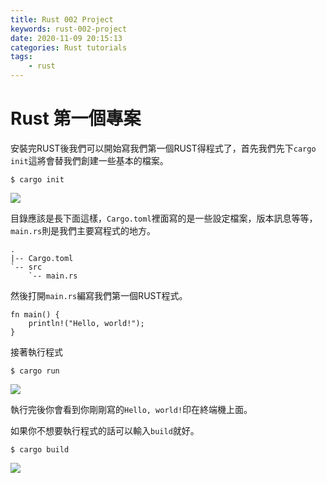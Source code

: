 ```yaml
---
title: Rust 002 Project
keywords: rust-002-project
date: 2020-11-09 20:15:13
categories: Rust tutorials
tags:
    - rust
---
```

# Rust 第一個專案

安裝完RUST後我們可以開始寫我們第一個RUST得程式了，首先我們先下`cargo init`這將會替我們創建一些基本的檔案。

```bash=
$ cargo init
```
<!-- more -->
![](uMvHeRj.png)

目錄應該是長下面這樣，`Cargo.toml`裡面寫的是一些設定檔案，版本訊息等等，`main.rs`則是我們主要寫程式的地方。
```
.
|-- Cargo.toml
`-- src
    `-- main.rs
```

然後打開`main.rs`編寫我們第一個RUST程式。
```rust=
fn main() {
    println!("Hello, world!");
}
```

接著執行程式

```bash=
$ cargo run
```

![](J4JlXIU.png)

執行完後你會看到你剛剛寫的`Hello, world!`印在終端機上面。

如果你不想要執行程式的話可以輸入`build`就好。
```bash=
$ cargo build
```
![](vudWD4D.png)